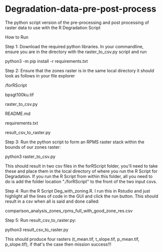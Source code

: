 # Degradation-data-pre-post-process
The python script version of the pre-processing and post processing of raster data to use with the R Degradation Script

How to Run

Step 1: Download the required python libraries. In your commandline, ensure you are in the directory with the raster_to_csv.py script and run

python3 -m pip install -r requirements.txt

Step 2: Ensure that the zones raster is in the same local directory it should look as follows in your file explorer

/forRScript

bpsgt100ku.tif

raster_to_csv.py

README.md

requirements.txt

result_csv_to_raster.py

Step 3: Run the python script to form an RPMS raster stack within the bounds of our zones raster:

python3 raster_to_csv.py

This should result in two csv files in the forRScript folder, you'll need to take these and place them in the local directory of where you run the R Script for Degradation. If you run the R Script from within this folder, all you need to do is add the folder location "./forRScript" to the front of the two input csvs.

Step 4: Run the R Script Deg_with_zoning.R. I run this in Rstudio and just highlight all the lines of code in the GUI and click the run button. This should result in a csv when all is said and done called: 

comparison_analysis_zones_rpms_full_with_good_zone_res.csv

Step 5: Run result_csv_to_raster.py:

python3 result_csv_to_raster.py

This should produce four rasters (t_mean.tif, t_slope.tif, p_mean.tif, p_slope.tif), if that's the case then mission success!!!

